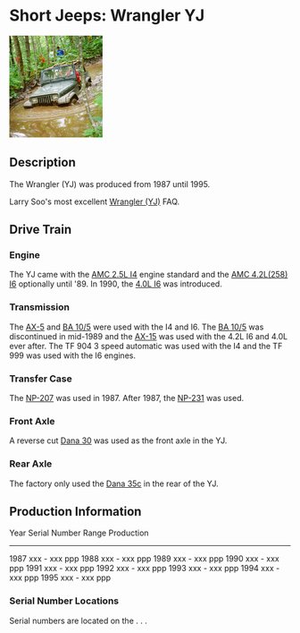 # Short Jeeps: Wrangler YJ

[![Terry in deep with Diane\'s YJ](/images/yjmud_.jpg)](/images/yjmud.jpg)

## Description

The Wrangler (YJ) was produced from 1987 until 1995.

Larry Soo\'s most excellent [Wrangler (YJ)](https://www.bc4x4.com/faqs/yj.asp) FAQ.

## Drive Train

### Engine

The YJ came with the [AMC 2.5L I4](/engine/factory/amc150.html) engine standard and the [AMC 4.2L(258) I6](/engine/factory/amc258.html) optionally until \'89. In 1990, the [4.0L I6](/engine/factory/amc242.html) was introduced.

### Transmission

The [AX-5](/transmission/factory/ax5.html) and [BA 10/5](/transmission/factory/ba10.html) were used with the I4 and I6. The [BA 10/5](/transmission/factory/ba10.html) was discontinued in mid-1989 and the [AX-15](/transmission/factory/ax15.html) was used with the 4.2L I6 and 4.0L ever after. The TF 904 3 speed automatic was used with the I4 and the TF 999 was used with the I6 engines.

### Transfer Case

The [NP-207](/xfer/factory/np207.html) was used in 1987. After 1987, the [NP-231](/xfer/factory/np231.html) was used.

### Front Axle

A reverse cut [Dana 30](/axle/factory/d30.html) was used as the front axle in the YJ.

### Rear Axle

The factory only used the [Dana 35c](/axle/factory/d35c.html) in the rear of the YJ.

## Production Information

  Year   Serial Number Range   Production
  ------ --------------------- ------------
  1987   xxx - xxx             ppp
  1988   xxx - xxx             ppp
  1989   xxx - xxx             ppp
  1990   xxx - xxx             ppp
  1991   xxx - xxx             ppp
  1992   xxx - xxx             ppp
  1993   xxx - xxx             ppp
  1994   xxx - xxx             ppp
  1995   xxx - xxx             ppp

### Serial Number Locations

Serial numbers are located on the . . .
